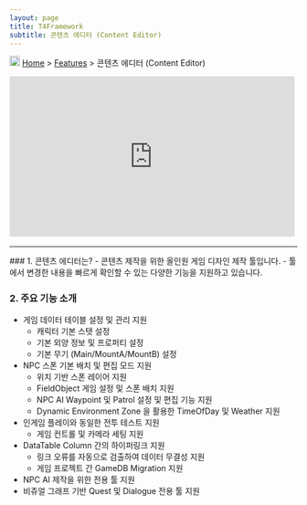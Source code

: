```yaml
---
layout: page
title: T4Framework
subtitle: 콘텐츠 에디터 (Content Editor)
---
```

<img src="https://t4framework.com/img/Folders2.png" width="18px" height="18px"> [Home](https://t4framework.com/index) > [Features](https://t4framework.com/T4Framework_Features) > 콘텐츠 에디터 (Content Editor)
<style> .embed-container { position: relative; padding-bottom: 56.25%; height: 0; overflow: hidden; max-width: 100%; } .embed-container iframe, .embed-container object, .embed-container embed { position: absolute; top: 0%; left: 0%; width: 99%; height: 99%; } </style>
<div class='embed-container'><iframe src='https://www.youtube.com/embed/9Y4CckVJKWI' frameborder='0' allowfullscreen></iframe></div>
<hr>
### 1. 콘텐츠 에디터는?
- 콘텐츠 제작을 위한 올인원 게임 디자인 제작 툴입니다.
- 툴에서 변경한 내용을 빠르게 확인할 수 있는 다양한 기능을 지원하고 있습니다.

### 2. 주요 기능 소개
- 게임 데이터 테이블 설정 및 관리 지원
  - 캐릭터 기본 스탯 설정
  - 기본 외양 정보 및 프로퍼티 설정
  - 기본 무기 (Main/MountA/MountB) 설정
- NPC 스폰 기본 배치 및 편집 모드 지원
  - 위치 기반 스폰 레이어 지원
  - FieldObject 게임 설정 및 스폰 배치 지원
  - NPC AI Waypoint 및 Patrol 설정 및 편집 기능 지원
  - Dynamic Environment Zone 을 활용한 TimeOfDay 및 Weather 지원
- 인게임 플레이와 동일한 전투 테스트 지원
  - 게임 컨트롤 및 카메라 세팅 지원
- DataTable Column 간의 하이퍼링크 지원
  - 링크 오류를 자동으로 검출하여 데이터 무결성 지원
  - 게임 프로젝트 간 GameDB Migration 지원
- NPC AI 제작을 위한 전용 툴 지원
- 비쥬얼 그래프 기반 Quest 및 Dialogue 전용 툴 지원
<br>
